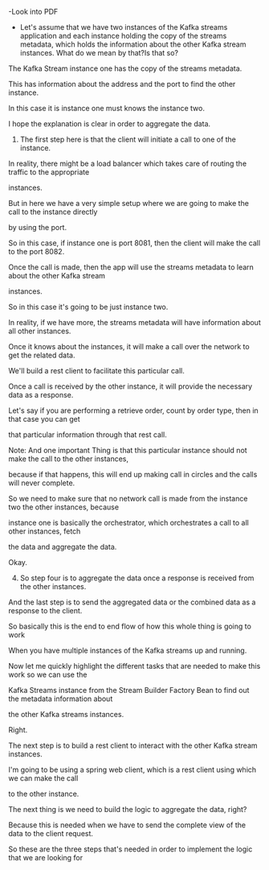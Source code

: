 -Look into PDF
- Let's assume that we have two instances of the Kafka streams application and each instance holding the
copy of the streams metadata, which holds the information about the other Kafka stream instances.
What do we mean by that?Is that so?

The Kafka Stream instance one has the copy of the streams metadata.

This has information about the address and the port to find the other instance.

In this case it is instance one must knows the instance two.

I hope the explanation is clear in order to aggregate the data.

1) The first step here is that the client will initiate a call to one of the instance.

In reality, there might be a load balancer which takes care of routing the traffic to the appropriate

instances.

But in here we have a very simple setup where we are going to make the call to the instance directly

by using the port.

So in this case, if instance one is port 8081, then the client will make the call to the port 8082.

Once the call is made, then the app will use the streams metadata to learn about the other Kafka stream

instances.

So in this case it's going to be just instance two.

In reality, if we have more, the streams metadata will have information about all other instances.

Once it knows about the instances, it will make a call over the network to get the related data.

We'll build a rest client to facilitate this particular call.

Once a call is received by the other instance, it will provide the necessary data as a response.

Let's say if you are performing a retrieve order, count by order type, then in that case you can get

that particular information through that rest call.

Note:
And one important Thing is that this particular instance should not make the call to the other instances,

because if that happens, this will end up making call in circles and the calls will never complete.

So we need to make sure that no network call is made from the instance two the other instances, because

instance one is basically the orchestrator, which orchestrates a call to all other instances, fetch

the data and aggregate the data.

Okay.

4) So step four is to aggregate the data once a response is received from the other instances.

And the last step is to send the aggregated data or the combined data as a response to the client.

So basically this is the end to end flow of how this whole thing is going to work

When you have multiple instances of the Kafka streams up and running.


Now let me quickly highlight the different tasks that are needed to make this work so we can use the

Kafka Streams instance from the Stream Builder Factory Bean to find out the metadata information about

the other Kafka streams instances.

Right.

The next step is to build a rest client to interact with the other Kafka stream instances.

I'm going to be using a spring web client, which is a rest client using which we can make the call

to the other instance.

The next thing is we need to build the logic to aggregate the data, right?

Because this is needed when we have to send the complete view of the data to the client request.

So these are the three steps that's needed in order to implement the logic that we are looking for